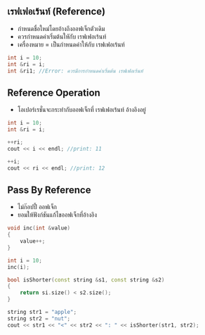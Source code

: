 ## เรฟเฟอเร้นท์ (Reference)
* กำหนดชื่อใหม่โดยอ้างถึงออฟเจ็กตัวเดิม
* ควรกำหนดค่าเริ่มต้นใหักับ เรฟเฟอเร้นท์
* เครื่องหมาย = เป็นกำหนดค่าให้กับ เรฟเฟอเร้นท์

```cpp
int i = 10;
int &ri = i;
int &ri1; //Error: ควรมีการกำหนดค่าเริ่มต้น เรฟเฟอเร้นท์
```

## Reference Operation
* โอเปอร์เรชั่นจะกระทำกับออฟเจ็กที่ เรฟเฟอเร้นท์ อ้างอิงอยู่
```cpp
int i = 10;
int &ri = i;

++ri;
cout << i << endl; //print: 11

++i;
cout << ri << endl; //print: 12
```

## Pass By Reference
* ไม่ก๊อปปี้ ออฟเจ็ก
* ยอมให้ฟังก์ชันแก้ไขออฟเจ็กที่อ้างอิง

```cpp
void inc(int &value)
{
    value++;
}

int i = 10;
inc(i);
```

```cpp
bool isShorter(const string &s1, const string &s2)
{
    return si.size() < s2.size();
}

string str1 = "apple";
string str2 = "nut";
cout << str1 << "<" << str2 << ": " << isShorter(str1, str2);
```
